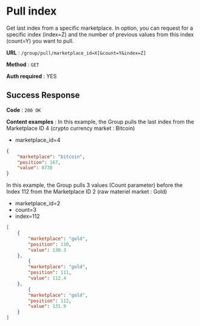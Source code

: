 # Pull index

Get last index from a specific marketplace.
In option, you can request for a specific index (index=Z) and the number of previous values from this index (count=Y) you want to pull.

**URL** : `/group/pull/marketplace_id=X[&count=Y&index=Z]`

**Method** : `GET`

**Auth required** : YES

## Success Response

**Code** : `200 OK`

**Content examples** : In this example, the Group pulls the last index from the Marketplace ID 4 (crypto currency market : Bitcoin)
* marketplace_id=4

```json
{
	"marketplace": "bitcoin",
	"position": 167,
	"value": 8730
}
```

In this example, the Group pulls 3 values (Count parameter) before the Index 112 from the Marketplace ID 2 (raw materiel market : Gold)
* marketplace_id=2
* count=3
* index=112

```json
[
	{
		"marketplace": "gold",
		"position": 110,
		"value": 130.3
	},
		{
		"marketplace": "gold",
		"position": 111,
		"value": 112.4
	},
		{
		"marketplace": "gold",
		"position": 112,
		"value": 131.9
	}
]
```